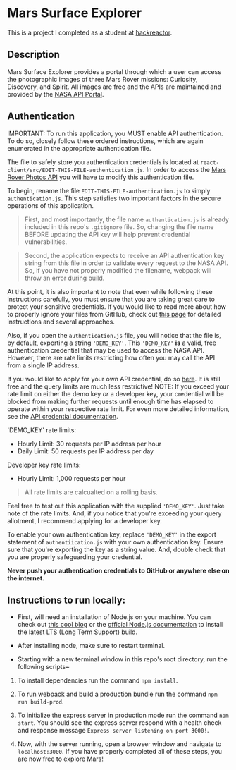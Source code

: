 # Mars Surface Explorer

This is a project I completed as a student at [hackreactor](http://hackreactor.com).

## Description

Mars Surface Explorer provides a portal through which a user can access the photographic images of three Mars Rover missions: Curiosity, Discovery, and Spirit. All images are free and the APIs are maintained and provided by the [NASA API Portal](https://api.nasa.gov/).

## Authentication

IMPORTANT: To run this application, you MUST enable API authentication. To do so, closely follow these ordered instructions, which are again enumerated in the appropriate authentication file.

The file to safely store you authentication credentials is located at ```react-client/src/EDIT-THIS-FILE-authentication.js```. In order to access the [Mars Rover Photos API](https://data.nasa.gov/Space-Science/Mars-Rover-Photos-API/929k-jizu) you will have to modify this authentication file.

To begin, rename the file ```EDIT-THIS-FILE-authentication.js``` to simply ```authentication.js```. This step satisfies two important factors in the secure operations of this application.

> First, and most importantly, the file name ```authentication.js``` is already included in this repo's ```.gitignore``` file. So, changing the file name BEFORE updating the API key will help prevent credential vulnerabilities.

> Second, the application expects to receive an API authentication key string from this file in order to validate every request to the NASA API. So, if you have not properly modified the filename, webpack will throw an error during build.

At this point, it is also important to note that even while following these instructions carefully, you must ensure that you are taking great care to protect your sensitive credentials. If you would like to read more about how to properly ignore your files from GitHub, check out [this page](https://help.github.com/en/github/using-git/ignoring-files) for detailed instructions and several approaches.

Also, if you open the ```authentication.js``` file, you will notice that the file is, by default, exporting a string ```'DEMO_KEY'```. This ```'DEMO_KEY'``` **is** a valid, free authentication credential that may be used to access the NASA API. However, there are rate limits restricting how often you may call the API from a single IP address.

If you would like to apply for your own API credential, do so [here](https://api.nasa.gov/index.html). It is still free and the query limits are much less restrictive! NOTE: If you exceed your rate limit on either the demo key *or* a developer key, your credential will be blocked from making further requests until enough time has elapsed to operate within your respective rate limit. For even more detailed information, see the [API credential documentation](https://api.nasa.gov/index.html).

'DEMO_KEY' rate limits:
- Hourly Limit: 30 requests per IP address per hour
- Daily Limit: 50 requests per IP address per day

Developer key rate limits:
- Hourly Limit: 1,000 requests per hour

> All rate limits are calcualted on a rolling basis.

Feel free to test out this application with the supplied ```'DEMO_KEY'```. Just take note of the rate limits. And, if you notice that you're exceeding your query allotment, I recommend applying for a developer key.

To enable your own authentication key, replace ```'DEMO_KEY'``` in the export statement of ```authentiication.js``` with your own authentication key. Ensure sure that you're exporting the key as a string value. And, double check that you are properly safeguarding your credential.

**Never push your authentication credentials to GitHub or anywhere else on the internet.**

## Instructions to run locally:

- First, will need an installation of Node.js on your machine. You can check out [this cool blog](https://www.taniarascia.com/how-to-install-and-use-node-js-and-npm-mac-and-windows/) or the [official Node.js documentation](https://nodejs.org/en/) to install the latest LTS (Long Term Support) build.

- After installing node, make sure to restart terminal.

- Starting with a new terminal window in this repo's root directory, run the following scripts~

1. To install dependencies run the command ```npm install```.

2. To run webpack and build a production bundle run the command ```npm run build-prod```.

3. To initialize the express server in production mode run the command ```npm start```. You should see the express server respond with a health check and response message ```Express server listening on port 3000!```.

4. Now, with the server running, open a browser window and navigate to ```localhost:3000```. If you have properly completed all of these steps, you are now free to explore Mars!